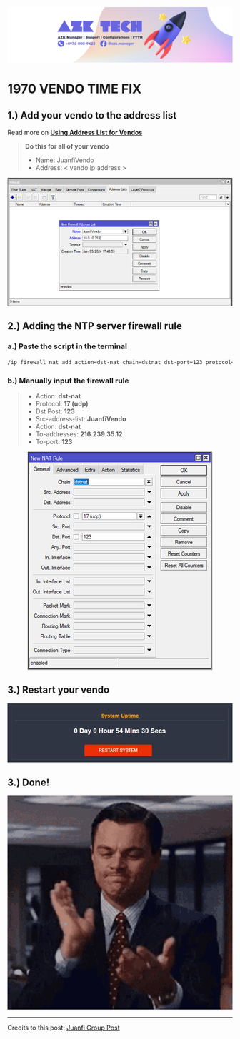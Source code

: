 ![AZK TECH](./../cover.png)

# 1970 VENDO TIME FIX

## 1.) Add your vendo to the address list

Read more on 
**[Using Address List for Vendos](./../Address-List-Vendo/README.md)**

>   **Do this for all of your vendo**
> - Name: JuanfiVendo
> - Address: < vendo ip address >

<p align="center">
  <img src="./1.png" />
</p>

## 2.) Adding the NTP server firewall rule

### a.) Paste the script in the terminal
```bash
/ip firewall nat add action=dst-nat chain=dstnat dst-port=123 protocol=udp src-address-list=JuanfiVendo to-addresses=216.239.35.12 to-ports=123
```

### b.) Manually input the firewall rule

> - Action: **dst-nat**
> - Protocol: **17 (udp)**
> - Dst Post: **123**
> - Src-address-list: **JuanfiVendo**
> - Action: **dst-nat**
> - To-addresses: **216.239.35.12**
> - To-port: **123**

<p align="center">
  <img src="./2.png" />
</p>

## 3.) Restart your vendo

<p align="center">
  <img src="./3.png" />
</p>


## 3.) Done!

<p align="center">
  <img src="./../done.gif" />
</p>

---

Credits to this post: [Juanfi Group Post](https://www.facebook.com/groups/1172413279934139/posts/1641047469737382/)
